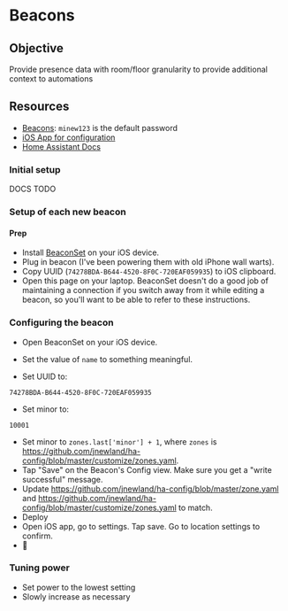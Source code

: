 # Beacons

## Objective

Provide presence data with room/floor granularity to provide additional context to automations

## Resources

* [Beacons](https://www.amazon.com/iBeacon-Mini-Bluetooth-Programmable-Beacon/dp/B019G0VVZC): `minew123` is the default password
* [iOS App for configuration](https://itunes.apple.com/us/app/beaconset/id1052655664?mt=8)
* [Home Assistant Docs](https://home-assistant.io/docs/ecosystem/ios/location/)

### Initial setup

DOCS TODO

### Setup of each new beacon

#### Prep

* Install [BeaconSet](https://itunes.apple.com/us/app/beaconset/id1052655664?mt=8) on your iOS device.
* Plug in beacon (I've been powering them with old iPhone wall warts).
* Copy UUID (`74278BDA-B644-4520-8F0C-720EAF059935`) to iOS clipboard.
* Open this page on your laptop. BeaconSet doesn't do a good job of maintaining a connection if you switch away from it while editing a beacon, so you'll want to be able to refer to these instructions.

### Configuring the beacon

* Open BeaconSet on your iOS device.
* Set the value of `name` to something meaningful.

* Set UUID to:

```
74278BDA-B644-4520-8F0C-720EAF059935
```

* Set minor to:

```
10001
```

* Set minor to `zones.last['minor'] + 1`, where `zones` is https://github.com/jnewland/ha-config/blob/master/customize/zones.yaml.
* Tap "Save" on the Beacon's Config view. Make sure you get a "write successful" message.
* Update https://github.com/jnewland/ha-config/blob/master/zone.yaml and https://github.com/jnewland/ha-config/blob/master/customize/zones.yaml to match.
* Deploy
* Open iOS app, go to settings. Tap save. Go to location settings to confirm.
* :ice_cream:

### Tuning power

* Set power to the lowest setting
* Slowly increase as necessary
